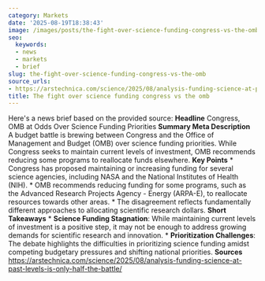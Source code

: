 ```yaml
---
category: Markets
date: '2025-08-19T18:38:43'
image: /images/posts/the-fight-over-science-funding-congress-vs-the-omb.jpg
seo:
  keywords:
  - news
  - markets
  - brief
slug: the-fight-over-science-funding-congress-vs-the-omb
source_urls:
- https://arstechnica.com/science/2025/08/analysis-funding-science-at-past-levels-is-only-half-the-battle/
title: The fight over science funding congress vs the omb
---
```


Here's a news brief based on the provided source:  **Headline** Congress, OMB at Odds Over Science Funding Priorities  **Summary Meta Description** A budget battle is brewing between Congress and the Office of Management and Budget (OMB) over science funding priorities. While Congress seeks to maintain current levels of investment, OMB recommends reducing some programs to reallocate funds elsewhere.  **Key Points**  * Congress has proposed maintaining or increasing funding for several science agencies, including NASA and the National Institutes of Health (NIH). * OMB recommends reducing funding for some programs, such as the Advanced Research Projects Agency - Energy (ARPA-E), to reallocate resources towards other areas. * The disagreement reflects fundamentally different approaches to allocating scientific research dollars.  **Short Takeaways**  * **Science Funding Stagnation**: While maintaining current levels of investment is a positive step, it may not be enough to address growing demands for scientific research and innovation. * **Prioritization Challenges**: The debate highlights the difficulties in prioritizing science funding amidst competing budgetary pressures and shifting national priorities.  **Sources** https://arstechnica.com/science/2025/08/analysis-funding-science-at-past-levels-is-only-half-the-battle/